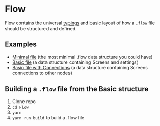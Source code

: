 # Flow

Flow contains the universal [typings](/src/typings/namespace.d.ts) and basic layout of how a `.flow` file should be structured and defined.

## Examples
- [Minimal file](src/examples/minimalFile.ts) (the most minimal .flow data structure you could have)
- [Basic file](src/examples/basicFile.ts) (a data structure containing Screens and settings)
- [Basic file with Connections](src/examples/basicFile.ts) (a data structure containing Screens connections to other nodes)


## Building a `.flow` file from the Basic structure

1.  Clone repo
2. `cd Flow`
3.  `yarn`
4.  `yarn run build` to build a .flow file
